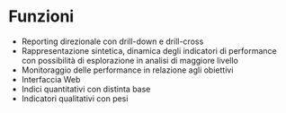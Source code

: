 # Funzioni

 - Reporting direzionale con drill-down e drill-cross
 - Rappresentazione sintetica, dinamica degli indicatori di performance con possibilità di
   esplorazione in analisi di maggiore livello
 - Monitoraggio delle performance in relazione agli obiettivi
 - Interfaccia Web
 - Indici quantitativi con distinta base
 - Indicatori qualitativi con pesi

